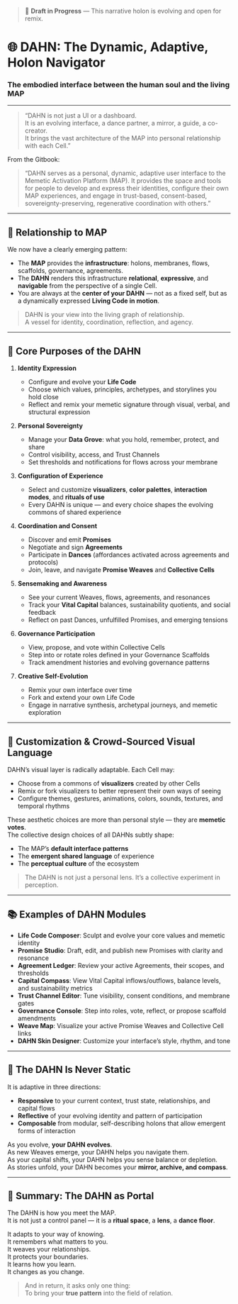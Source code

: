 > 🚧 **Draft in Progress** — This narrative holon is evolving and open for remix.

# 🌐 DAHN: The Dynamic, Adaptive, Holon Navigator

### The embodied interface between the human soul and the living MAP

---

> “DAHN is not just a UI or a dashboard.  
> It is an evolving interface, a dance partner, a mirror, a guide, a co-creator.  
> It brings the vast architecture of the MAP into personal relationship with each Cell.”

From the Gitbook:

> “DAHN serves as a personal, dynamic, adaptive user interface to the Memetic Activation Platform (MAP). It provides the space and tools for people to develop and express their identities, configure their own MAP experiences, and engage in trust-based, consent-based, sovereignty-preserving, regenerative coordination with others.”

---

## 🧬 Relationship to MAP

We now have a clearly emerging pattern:

- The **MAP** provides the **infrastructure**: holons, membranes, flows, scaffolds, governance, agreements.
- The **DAHN** renders this infrastructure **relational**, **expressive**, and **navigable** from the perspective of a single Cell.
- You are always at the **center of your DAHN** — not as a fixed self, but as a dynamically expressed **Living Code in motion**.

> DAHN is your view into the living graph of relationship.  
> A vessel for identity, coordination, reflection, and agency.

---

## 🧠 Core Purposes of the DAHN

1. **Identity Expression**
    - Configure and evolve your **Life Code**
    - Choose which values, principles, archetypes, and storylines you hold close
    - Reflect and remix your memetic signature through visual, verbal, and structural expression

2. **Personal Sovereignty**
    - Manage your **Data Grove**: what you hold, remember, protect, and share
    - Control visibility, access, and Trust Channels
    - Set thresholds and notifications for flows across your membrane

3. **Configuration of Experience**
    - Select and customize **visualizers**, **color palettes**, **interaction modes**, and **rituals of use**
    - Every DAHN is unique — and every choice shapes the evolving commons of shared experience

4. **Coordination and Consent**
    - Discover and emit **Promises**
    - Negotiate and sign **Agreements**
    - Participate in **Dances** (affordances activated across agreements and protocols)
    - Join, leave, and navigate **Promise Weaves** and **Collective Cells**

5. **Sensemaking and Awareness**
    - See your current Weaves, flows, agreements, and resonances
    - Track your **Vital Capital** balances, sustainability quotients, and social feedback
    - Reflect on past Dances, unfulfilled Promises, and emerging tensions

6. **Governance Participation**
    - View, propose, and vote within Collective Cells
    - Step into or rotate roles defined in your Governance Scaffolds
    - Track amendment histories and evolving governance patterns

7. **Creative Self-Evolution**
    - Remix your own interface over time
    - Fork and extend your own Life Code
    - Engage in narrative synthesis, archetypal journeys, and memetic exploration

---

## 🎨 Customization & Crowd-Sourced Visual Language

DAHN’s visual layer is radically adaptable. Each Cell may:

- Choose from a commons of **visualizers** created by other Cells
- Remix or fork visualizers to better represent their own ways of seeing
- Configure themes, gestures, animations, colors, sounds, textures, and temporal rhythms

These aesthetic choices are more than personal style — they are **memetic votes**.  
The collective design choices of all DAHNs subtly shape:

- The MAP’s **default interface patterns**
- The **emergent shared language** of experience
- The **perceptual culture** of the ecosystem

> The DAHN is not just a personal lens. It’s a collective experiment in perception.

---

## 📚 Examples of DAHN Modules

- **Life Code Composer**: Sculpt and evolve your core values and memetic identity
- **Promise Studio**: Draft, edit, and publish new Promises with clarity and resonance
- **Agreement Ledger**: Review your active Agreements, their scopes, and thresholds
- **Capital Compass**: View Vital Capital inflows/outflows, balance levels, and sustainability metrics
- **Trust Channel Editor**: Tune visibility, consent conditions, and membrane gates
- **Governance Console**: Step into roles, vote, reflect, or propose scaffold amendments
- **Weave Map**: Visualize your active Promise Weaves and Collective Cell links
- **DAHN Skin Designer**: Customize your interface’s style, rhythm, and tone

---

## 🔄 The DAHN Is Never Static

It is adaptive in three directions:

- **Responsive** to your current context, trust state, relationships, and capital flows
- **Reflective** of your evolving identity and pattern of participation
- **Composable** from modular, self-describing holons that allow emergent forms of interaction

As you evolve, **your DAHN evolves**.  
As new Weaves emerge, your DAHN helps you navigate them.  
As your capital shifts, your DAHN helps you sense balance or depletion.  
As stories unfold, your DAHN becomes your **mirror, archive, and compass**.

---

## 🌌 Summary: The DAHN as Portal

The DAHN is how you meet the MAP.  
It is not just a control panel — it is a **ritual space**, a **lens**, a **dance floor**.

It adapts to your way of knowing.  
It remembers what matters to you.  
It weaves your relationships.  
It protects your boundaries.  
It learns how you learn.  
It changes as you change.

> And in return, it asks only one thing:  
> To bring your **true pattern** into the field of relation.